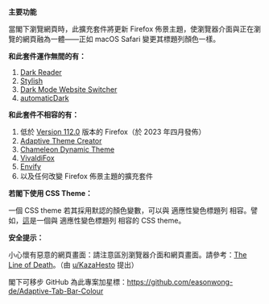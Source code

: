 <b>主要功能</b>

當閣下瀏覽網頁時，此擴充套件將更新 Firefox 佈景主題，使瀏覽器介面與正在瀏覽的網頁融為一體——正如 macOS Safari 變更其標題列顏色一樣。


<b>和此套件運作無間的有：</b>

<ol>
	<li><a href="https://addons.mozilla.org/firefox/addon/darkreader/">Dark Reader</a></li>
	<li><a href="https://addons.mozilla.org/firefox/addon/stylish/">Stylish</a></li>
	<li><a href="https://addons.mozilla.org/firefox/addon/dark-mode-website-switcher/">Dark Mode Website Switcher</a></li>
	<li><a href="https://addons.mozilla.org/firefox/addon/automatic-dark/">automaticDark</a></li>
</ol>


<b>和此套件不相容的有：</b>

<ol>
	<li>低於 <a href="https://www.mozilla.org/firefox/112.0/releasenotes/">Version 112.0</a> 版本的 Firefox（於 2023 年四月發佈）</li>
	<li><a href="https://addons.mozilla.org/firefox/addon/adaptive-theme-creator/">Adaptive Theme Creator</a></li>
	<li><a href="https://addons.mozilla.org/firefox/addon/chameleon-dynamic-theme-fixed/">Chameleon Dynamic Theme</a></li>
	<li><a href="https://addons.mozilla.org/firefox/addon/vivaldifox/">VivaldiFox</a></li>
	<li><a href="https://addons.mozilla.org/firefox/addon/envify/">Envify</a></li>
	<li>以及任何改變 Firefox 佈景主題的擴充套件</li>
</ol>


<b>若閣下使用 CSS Theme：</b>

一個 CSS theme 若其採用默認的顏色變數，可以與 適應性變色標題列 相容。譬如，<a href="https://github.com/easonwong-de/WhiteSurFirefoxThemeMacOS">這</a>是一個與 適應性變色標題列 相容的 CSS theme。


<b>安全提示：</b>

小心懷有惡意的網頁畫面：請注意區別瀏覽器介面和網頁畫面。請參考：<a href="https://textslashplain.com/2017/01/14/the-line-of-death/">The Line of Death</a>。（由 <a href="https://www.reddit.com/user/KazaHesto/">u/KazaHesto</a> 提出）


閣下可移步 GitHub 為此專案加星標：<a href="https://github.com/easonwong-de/Adaptive-Tab-Bar-Colour">https://github.com/easonwong-de/Adaptive-Tab-Bar-Colour</a>
